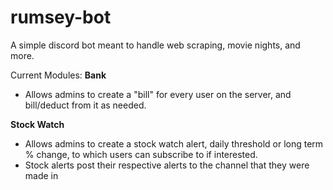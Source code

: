 # rumsey-bot
A simple discord bot meant to handle web scraping, movie nights, and more.

Current Modules:
**Bank**
- Allows admins to create a "bill" for every user on the server, and bill/deduct from it as needed.

**Stock Watch**
- Allows admins to create a stock watch alert, daily threshold or long term % change, to which users can subscribe to if interested. 
- Stock alerts post their respective alerts to the channel that they were made in
